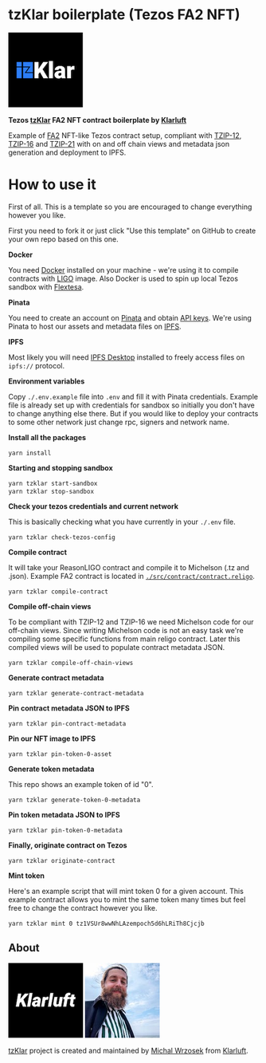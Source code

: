 # tzKlar boilerplate (Tezos FA2 NFT)

[![tzklar](/tzklar-logo.png)](https://tzklar.com)

**Tezos [tzKlar](https://tzklar.com) FA2 NFT contract boilerplate by [Klarluft](https://klarluft.com)**

Example of [FA2](https://medium.com/tqtezos/introducing-fa2-a-multi-asset-interface-for-tezos-55173d505e5f) NFT-like Tezos contract setup, compliant with [TZIP-12](https://gitlab.com/tezos/tzip/-/blob/master/proposals/tzip-12/tzip-12.md), [TZIP-16](https://gitlab.com/tezos/tzip/-/blob/master/proposals/tzip-16/tzip-16.md) and [TZIP-21](https://gitlab.com/tezos/tzip/-/blob/master/proposals/tzip-21/tzip-21.md) with on and off chain views and metadata json generation and deployment to IPFS.

# How to use it

First of all. This is a template so you are encouraged to change everything however you like.

First you need to fork it or just click "Use this template" on GitHub to create your own repo based on this one.

**Docker**

You need [Docker](https://docs.docker.com/get-docker/) installed on your machine - we're using it to compile contracts with [LIGO](https://ligolang.org/) image. Also Docker is used to spin up local Tezos sandbox with [Flextesa](https://gitlab.com/tezos/flextesa).

**Pinata**

You need to create an account on [Pinata](https://www.pinata.cloud/) and obtain [API keys](https://app.pinata.cloud/keys). We're using Pinata to host our assets and metadata files on [IPFS](https://ipfs.io/).

**IPFS**

Most likely you will need [IPFS Desktop](https://docs.ipfs.io/install/ipfs-desktop/) installed to freely access files on `ipfs://` protocol.

**Environment variables**

Copy `./.env.example` file into `.env` and fill it with Pinata credentials. Example file is already set up with credentials for sandbox so initially you don't have to change anything else there. But if you would like to deploy your contracts to some other network just change rpc, signers and network name.

**Install all the packages**

```
yarn install
```

**Starting and stopping sandbox**

```
yarn tzklar start-sandbox
yarn tzklar stop-sandbox
```

**Check your tezos credentials and current network**

This is basically checking what you have currently in your `./.env` file.

```
yarn tzklar check-tezos-config
```

**Compile contract**

It will take your ReasonLIGO contract and compile it to Michelson (.tz and .json). Example FA2 contract is located in [`./src/contract/contract.religo`](./src/contract/contract.religo).

```
yarn tzklar compile-contract
```

**Compile off-chain views**

To be compliant with TZIP-12 and TZIP-16 we need Michelson code for our off-chain views. Since writing Michelson code is not an easy task we're compiling some specific functions from main religo contract. Later this compiled views will be used to populate contract metadata JSON.

```
yarn tzklar compile-off-chain-views
```

**Generate contract metadata**

```
yarn tzklar generate-contract-metadata
```

**Pin contract metadata JSON to IPFS**

```
yarn tzklar pin-contract-metadata
```

**Pin our NFT image to IPFS**

```
yarn tzklar pin-token-0-asset
```

**Generate token metadata**

This repo shows an example token of id "0".

```
yarn tzklar generate-token-0-metadata
```

**Pin token metadata JSON to IPFS**

```
yarn tzklar pin-token-0-metadata
```

**Finally, originate contract on Tezos**

```
yarn tzklar originate-contract
```

**Mint token**

Here's an example script that will mint token 0 for a given account. This example contract allows you to mint the same token many times but feel free to change the contract however you like.

```
yarn tzklar mint 0 tz1VSUr8wwNhLAzempoch5d6hLRiTh8Cjcjb
```

## About

[![klarluft](./klarluft-logo-black.png)](https://klarluft.com)
[![michal-wrzosek](./michal-wrzosek-avatar.jpg)](https://github.com/michal-wrzosek)

[tzKlar](https://tzklar.com) project is created and maintained by [Michal Wrzosek](https://github.com/michal-wrzosek) from [Klarluft](https://klarluft.com).
